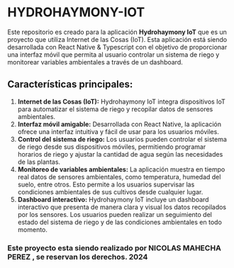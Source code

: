 # HYDROHAYMONY-IOT

Este repositorio es creado para la aplicación **Hydrohaymony IoT** que es un proyecto que utiliza Internet de las Cosas (IoT). 
Esta aplicación está siendo desarrollada con React Native & Typescript con el objetivo de proporcionar una interfaz móvil 
que permita al usuario controlar un sistema de riego y monitorear variables ambientales a través de un dashboard.

## Características principales:

1. **Internet de las Cosas (IoT):** Hydrohaymony IoT integra dispositivos IoT para automatizar el sistema de riego y recopilar datos de sensores ambientales.
2. **Interfaz móvil amigable:** Desarrollada con React Native, la aplicación ofrece una interfaz intuitiva y fácil de usar para los usuarios móviles.
3. **Control del sistema de riego:** Los usuarios pueden controlar el sistema de riego desde sus dispositivos móviles, 
permitiendo programar horarios de riego y ajustar la cantidad de agua según las necesidades de las plantas.
4. **Monitoreo de variables ambientales:** La aplicación muestra en tiempo real datos de sensores ambientales, como temperatura, humedad del suelo, entre otros. 
Esto permite a los usuarios supervisar las condiciones ambientales de sus cultivos desde cualquier lugar.
5. **Dashboard interactivo:** Hydrohaymony IoT incluye un dashboard interactivo que presenta de manera clara y visual los datos recopilados por los sensores. 
Los usuarios pueden realizar un seguimiento del estado del sistema de riego y de las condiciones ambientales en todo momento.



### **Este proyecto esta siendo realizado por NICOLAS MAHECHA PEREZ , se reservan los derechos. 2024**
